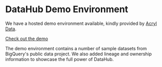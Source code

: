 # DataHub Demo Environment

We have a hosted demo environment available, kindly provided by [Acryl Data](https://acryl.io/).

<p>
<a
    className='button button--primary button--lg'
    href="https://demo.datahubproject.io/">
    Check out the demo
</a>
</p>

The demo environment contains a number of sample datasets from BigQuery's public data project. We also added lineage and ownership information to showcase the full power of DataHub.
